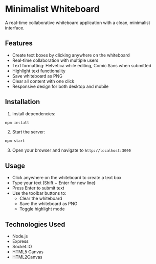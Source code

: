 # Minimalist Whiteboard

A real-time collaborative whiteboard application with a clean, minimalist interface.

## Features

- Create text boxes by clicking anywhere on the whiteboard
- Real-time collaboration with multiple users
- Text formatting: Helvetica while editing, Comic Sans when submitted
- Highlight text functionality
- Save whiteboard as PNG
- Clear all content with one click
- Responsive design for both desktop and mobile

## Installation

1. Install dependencies:
```bash
npm install
```

2. Start the server:
```bash
npm start
```

3. Open your browser and navigate to `http://localhost:3000`

## Usage

- Click anywhere on the whiteboard to create a text box
- Type your text (Shift + Enter for new line)
- Press Enter to submit text
- Use the toolbar buttons to:
  - Clear the whiteboard
  - Save the whiteboard as PNG
  - Toggle highlight mode

## Technologies Used

- Node.js
- Express
- Socket.IO
- HTML5 Canvas
- HTML2Canvas

